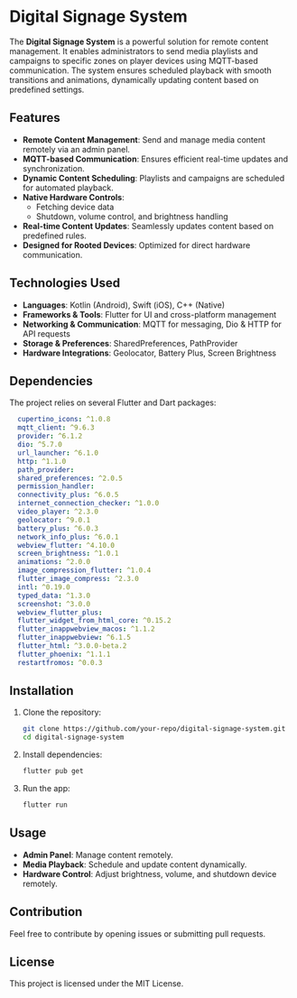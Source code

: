 # Digital Signage System

The **Digital Signage System** is a powerful solution for remote content management. It enables administrators to send media playlists and campaigns to specific zones on player devices using MQTT-based communication. The system ensures scheduled playback with smooth transitions and animations, dynamically updating content based on predefined settings.

## Features
- **Remote Content Management**: Send and manage media content remotely via an admin panel.
- **MQTT-based Communication**: Ensures efficient real-time updates and synchronization.
- **Dynamic Content Scheduling**: Playlists and campaigns are scheduled for automated playback.
- **Native Hardware Controls**:
  - Fetching device data
  - Shutdown, volume control, and brightness handling
- **Real-time Content Updates**: Seamlessly updates content based on predefined rules.
- **Designed for Rooted Devices**: Optimized for direct hardware communication.

## Technologies Used
- **Languages**: Kotlin (Android), Swift (iOS), C++ (Native)
- **Frameworks & Tools**: Flutter for UI and cross-platform management
- **Networking & Communication**: MQTT for messaging, Dio & HTTP for API requests
- **Storage & Preferences**: SharedPreferences, PathProvider
- **Hardware Integrations**: Geolocator, Battery Plus, Screen Brightness

## Dependencies
The project relies on several Flutter and Dart packages:

```yaml
  cupertino_icons: ^1.0.8
  mqtt_client: ^9.6.3
  provider: ^6.1.2
  dio: ^5.7.0
  url_launcher: ^6.1.0
  http: ^1.1.0
  path_provider:
  shared_preferences: ^2.0.5
  permission_handler:
  connectivity_plus: ^6.0.5
  internet_connection_checker: ^1.0.0
  video_player: ^2.3.0
  geolocator: ^9.0.1
  battery_plus: ^6.0.3
  network_info_plus: ^6.0.1
  webview_flutter: ^4.10.0
  screen_brightness: ^1.0.1
  animations: ^2.0.0
  image_compression_flutter: ^1.0.4
  flutter_image_compress: ^2.3.0
  intl: ^0.19.0
  typed_data: ^1.3.0
  screenshot: ^3.0.0
  webview_flutter_plus:
  flutter_widget_from_html_core: ^0.15.2
  flutter_inappwebview_macos: ^1.1.2
  flutter_inappwebview: ^6.1.5
  flutter_html: ^3.0.0-beta.2
  flutter_phoenix: ^1.1.1
  restartfromos: ^0.0.3
```

## Installation

1. Clone the repository:
   ```sh
   git clone https://github.com/your-repo/digital-signage-system.git
   cd digital-signage-system
   ```
2. Install dependencies:
   ```sh
   flutter pub get
   ```
3. Run the app:
   ```sh
   flutter run
   ```

## Usage
- **Admin Panel**: Manage content remotely.
- **Media Playback**: Schedule and update content dynamically.
- **Hardware Control**: Adjust brightness, volume, and shutdown device remotely.

## Contribution
Feel free to contribute by opening issues or submitting pull requests.

## License
This project is licensed under the MIT License.
